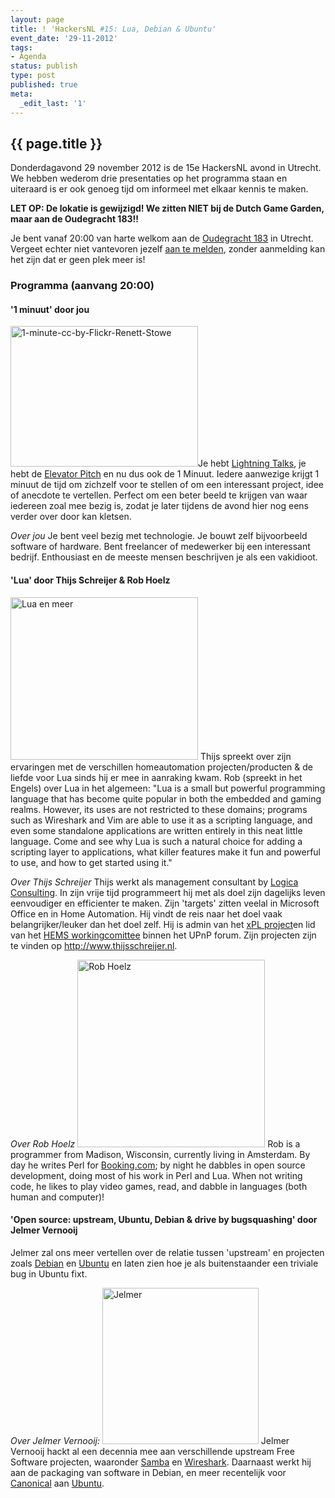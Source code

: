 ```yaml
---
layout: page
title: ! 'HackersNL #15: Lua, Debian & Ubuntu'
event_date: '29-11-2012'
tags:
- Agenda
status: publish
type: post
published: true
meta:
  _edit_last: '1'
---
```


<h2>{{ page.title }}</h2>

Donderdagavond 29 november 2012 is de 15e HackersNL avond in Utrecht. We hebben wederom drie presentaties op het programma staan en uiteraard is er ook genoeg tijd om informeel met elkaar kennis te maken.

<strong>LET OP: De lokatie is gewijzigd! We zitten NIET bij de Dutch Game Garden, maar aan de Oudegracht 183!!</strong>

Je bent vanaf 20:00 van harte welkom aan de <a href="http://g.co/maps/zzqs3">Oudegracht 183</a> in Utrecht. Vergeet echter niet vantevoren jezelf <a title="Reserveren" href="{{ root_url }}/aanmelden.html">aan te melden</a>, zonder aanmelding kan het zijn dat er geen plek meer is!
<h3>Programma (aanvang 20:00)</h3>
<h4>'1 minuut' door jou</h4>
<img title="1-minute-cc-by-Flickr-Renett-Stowe" src="{{ root_url }}/images/1-minute-cc-by-Flickr-Renett-Stowe-300x225.jpg" alt="1-minute-cc-by-Flickr-Renett-Stowe" width="300" height="225" />Je hebt <a href="https://secure.wikimedia.org/wikipedia/en/wiki/Lightning_Talk">Lightning Talks</a>, je hebt de <a href="https://secure.wikimedia.org/wikipedia/en/wiki/Elevator_pitch">Elevator Pitch</a> en nu dus ook de 1 Minuut. Iedere aanwezige krijgt 1 minuut de tijd om zichzelf voor te stellen of om een interessant project, idee of anecdote te vertellen. Perfect om een beter beeld te krijgen van waar iedereen zoal mee bezig is, zodat je later tijdens de avond hier nog eens verder over door kan kletsen.

<em>Over jou</em>
Je bent veel bezig met technologie. Je bouwt zelf bijvoorbeeld software of hardware. Bent freelancer of medewerker bij een interessant bedrijf. Enthousiast en de meeste mensen beschrijven je als een vakidioot.

<h4>'Lua' door Thijs Schreijer & Rob Hoelz</h4>
<img src="{{ root_url }}/images/thijs-illustratie.png" alt="Lua en meer" title="Lua en meer" width="300" height="260" class="aligncenter size-full wp-image-314" />
Thijs spreekt over zijn ervaringen met de verschillen homeautomation projecten/producten & de liefde voor Lua sinds hij er mee in aanraking kwam. Rob (spreekt in het Engels) over Lua in het algemeen: "Lua is a small but powerful programming language that has become quite popular in both the embedded and gaming realms.  However, its uses are not restricted to these domains; programs such as Wireshark and Vim are able to use it as a scripting language, and even some standalone applications are written entirely in this neat little language. Come and see why Lua is such a natural choice for adding a scripting layer to applications, what killer features make it fun and powerful to use, and how to get started using it."

<em>Over Thijs Schreijer</em>
Thijs werkt als management consultant by <a href="http://www.logica.nl/">Logica Consulting</a>. In zijn vrije tijd programmeert hij met als doel zijn dagelijks leven eenvoudiger en efficienter te maken. Zijn 'targets' zitten veelal in Microsoft Office en in Home Automation. Hij vindt de reis naar het doel vaak belangrijker/leuker dan het doel zelf. Hij is admin van het <a href="http://xplproject.org.uk/">xPL project</a>en lid van het <a href="http://upnp.org/membership/committees/">HEMS workingcomittee</a> binnen het UPnP forum. Zijn projecten zijn te vinden op http://www.thijsschreijer.nl.

<em>Over Rob Hoelz</em>
<img src="{{ root_url }}/images/rob-hoelz.jpeg" alt="Rob Hoelz" title="Rob Hoelz" width="300" height="300" class="aligncenter size-full wp-image-321" />
Rob is a programmer from Madison, Wisconsin, currently living in Amsterdam.  By day he writes Perl for <a href="http://booking.com">Booking.com</a>; by night he dabbles in open source development, doing most of his work in Perl and Lua.  When not writing code, he likes to play video games, read, and dabble in languages (both human and computer)!

<h4>'Open source: upstream, Ubuntu, Debian & drive by bugsquashing' door Jelmer Vernooij</h4>
Jelmer zal ons meer vertellen over de relatie tussen 'upstream' en projecten zoals <a href="http://debian.org">Debian</a> en <a href="http://ubuntu.nl">Ubuntu</a> en laten zien hoe je als buitenstaander een triviale bug in Ubuntu fixt. 

<em>Over Jelmer Vernooij:</em>
<img src="{{ root_url }}/images/Jelmer.jpg" alt="Jelmer" title="Jelmer" width="250" height="250" class="aligncenter size-full wp-image-324" />
Jelmer Vernooij hackt al een decennia mee aan verschillende upstream Free Software projecten, waaronder <a href="http://www.samba.org/">Samba</a> en <a href="http://www.wireshark.org/">Wireshark</a>. Daarnaast werkt hij aan de packaging van software in Debian, en meer recentelijk voor <a href="http://www.canonical.com/">Canonical</a> aan <a href="http://ubuntu.com">Ubuntu</a>.

